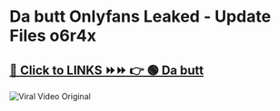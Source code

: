 
 # Da butt Onlyfans Leaked - Update Files o6r4x

## <h2><a href="https://clipsfans.com/Da_butt&ref=git">🔗 Click to LINKS ⏩⏩ 👉 🟢 Da butt </a></h2>

<a href="https://clipsfans.com/Da_butt&ref=git" rel="nofollow" data-target="animated-image.originalLink"><img src="https://i.ibb.co.com/xMMVF88/686577567.gif" alt="Viral Video Original" style="max-width: 100%; display: inline-block;" data-target="animated-image.originalImage"></a>

